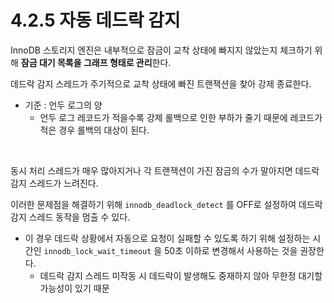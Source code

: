 # 4.2.5 자동 데드락 감지
InnoDB 스토리지 엔진은 내부적으로 잠금이 교착 상태에 빠지지 않았는지 체크하기 위해 **잠금 대기 목록을 그래프 형태로 관리**한다.

데드락 감지 스레드가 주기적으로 교착 상태에 빠진 트랜잭션을 찾아 강제 종료한다.
  - 기준 : 언두 로그의 양
    - 언두 로그 레코드가 적을수록 강제 롤백으로 인한 부하가 줄기 때문에 레코드가 적은 경우 롤백의 대상이 된다.

<br>

동시 처리 스레드가 매우 많아지거나 각 트랜잭션이 가진 잠금의 수가 말아지면 데드락 감지 스레드가 느려진다.
  
이러한 문제점을 해결하기 위해  `innodb_deadlock_detect` 를 OFF로 설정하여 데드락 감지 스레드 동작을 멈출 수 있다.
- 이 경우 데드락 상황에서 자동으로 요청이 실패할 수 있도록 하기 위해 설정하는 시간인 `innodb_lock_wait_timeout` 을 50초 이하로 변경해서 사용하는 것을 권장한다.
  - 데드락 감지 스레드 미작동 시 데드락이 발생해도 중재하지 않아 무한정 대기할 가능성이 있기 때문